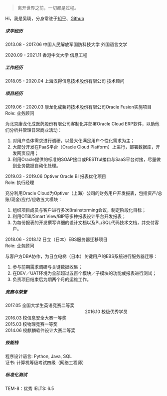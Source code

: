 > 离开世界之前，一切都是过程。

Hi，我是吴琰，分身常驻于[知乎](https://www.zhihu.com/people/wu-yan-98-14)、[Github](https://github.com/Lov3Camille)


##### 求学经历

2013.08 - 2017.06 中国人民解放军国防科技大学 外国语言文学

2020.09 - 2021.11 香港中文大学 信息工程

##### 工作经历

2018.05 - 2020.04 上海汉得信息技术股份有限公司 技术顾问

##### 项目经历

2019.06 - 2020.03 康龙化成新药技术股份有限公司Oracle Fusion实施项目                                                       
Role: 业务顾问

为北京康龙化成医药股份有限公司客制化并部署Oracle Cloud ERP软件，以助他们分析并管理日常商业活动：
1. 对用户总体需求进行调研，以最大化满足用户个性化需求为主；
2. 大部分开发在PaaS平台（Oracle Cloud Platform）上进行，部署数据库，开发网页应用；
3. 利用Oracle提供的标准的SOAP接口或RESTful接口与SaaS平台对接，尽量做到业务数据自动化处理。

2019.03 - 2019.06 Optiver Oracle BI 报表优化项目                                                            
Role: 执行经理

充分利用Oracle Cloud为Optiver（上海）公司的财务用户开发报表，包括资产/总账/现金/应付/应收五大模块：
1. 组织项目成员与客户进行多次Brainstorming会议，制定阶段化目标；
2. 利用OTBI/Smart View/BIP等多种报表设计平台开发报表；
3. 为每份报表的开发撰写详细的设计文档以及PL/SQL代码技术文档，并交付客户。

2018.06 - 2018.12 日立（日本）EBS服务器迁移项目                             						     
Role: 业务顾问

与客户方DBA协作，为日立电梯（日本）关键用户的EBS系统进行服务器迁移：
1. 参与前期需求调研与关键数据收集；
2. 在DEV／UAT环境为全部超过五百个模块／子模块的功能或报表进行测试；
3. 负责项目结束后为期两个月的运维工作。

##### 竞赛与荣誉

2017.05 全国大学生英语竞赛二等奖                                    　　　　　　　　　　　　　　　　　　 
2016.10 校级优秀学员                                                                	　				 
2016.03 校信息安全大赛一等奖                               　　　　　　　　　　　　　　　　　　			
2015.03 校物理竞赛一等奖                                                              　　　　　　　　　  
2014.06 校麒麟软件设计大赛二等奖　　　　　　　　　　　　　　　　　　　　　　　　　 	                      

##### 技能栈

程序设计语言: Python, Java, SQL			
证书: 计算机等级考试四级（网络工程师）

##### 标准化测试

TEM-8：优秀
IELTS: 6.5